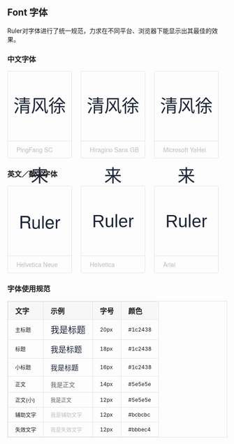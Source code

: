 ## Font 字体

Ruler对字体进行了统一规范，力求在不同平台、浏览器下能显示出其最佳的效果。

### 中文字体

<div class="font-wrapper">
  <div class="font-box">
    <div class="font-type pingfang">
      清风徐来
    </div>
    <div class="name">PingFang SC</div>
  </div>
  <div class="font-box">
    <div class="font-type hiragino">
      清风徐来
    </div>
    <div class="name">Hiragino Sans GB</div>
  </div>
  <div class="font-box">
    <div class="font-type microsoft">
      清风徐来
    </div>
    <div class="name">Microsoft YaHei</div>
  </div>
</div>

### 英文／数字字体

<div class="font-wrapper">
  <div class="font-box">
    <div class="font-type helvetica-neue">
      Ruler
    </div>
    <div class="name">Helvetica Neue</div>
  </div>
  <div class="font-box">
    <div class="font-type helvetica">
      Ruler
    </div>
    <div class="name">Helvetica</div>
  </div>
  <div class="font-box">
    <div class="font-type arial">
      Ruler
    </div>
    <div class="name">Arial</div>
  </div>
</div>

### 字体使用规范

<table class="font-example">
  <thead>
    <tr>
      <th>文字</th>
      <th>示例</th>
      <th>字号</th>
      <th>颜色</th>
    </tr>
  </thead>
  <tbody>
    <tr>
      <td>主标题</td>
      <td class="primary-title">我是标题</td>
      <td>20px</td>
      <td>#1c2438</td>
    </tr>
    <tr>
      <td>标题</td>
      <td class="title">我是标题</td>
      <td>18px</td>
      <td>#1c2438</td>
    </tr>
    <tr>
      <td>小标题</td>
      <td class="small-title">我是标题</td>
      <td>16px</td>
      <td>#1c2438</td>
    </tr>
    <tr>
      <td>正文</td>
      <td class="text">我是正文</td>
      <td>14px</td>
      <td>#5e5e5e</td>
    </tr>
    <tr>
      <td>正文(小)</td>
      <td class="small-text">我是正文</td>
      <td>12px</td>
      <td>#5e5e5e</td>
    </tr>
    <tr>
      <td>辅助文字</td>
      <td class="placeholder">我是辅助文字</td>
      <td>12px</td>
      <td>#bcbcbc</td>
    </tr>
    <tr>
      <td>失效文字</td>
      <td class="disabled">我是失效文字</td>
      <td>12px</td>
      <td>#bbbec4</td>
    </tr>
  </tbody>
</table>

<style lang="scss" scoped>
.font-wrapper {
  display: flex;
  justify-content: flex-start;
  .font-box {
    box-sizing: border-box;
    width: 200px;
    height: 200px;
    margin-right: 20px;
    border: 1px solid #e4e4e4;
    border-radius: 3px;
    .font-type {
      height: 159px;
      border-bottom: 1px solid #e4e4e4;
      text-align: center;
      line-height: 160px;
      font-size: 40px;
      color: #1c2438;
    }
    .name {
      height: 40px;
      padding-left: 20px;
      line-height: 39px;
      color: #bcbcbc;
      font-family: Helvetica Neue;
    }
    .pingfang {
      font-family: PingFang SC;
    }
    .hiragino {
      font-family: Hiragino Sans GB;
    }
    .microsoft {
      font-family: Microsoft YaHei;
    }
    .helvetica-neue {
      font-family: Helvetica Neue;
    }
    .helvetica {
      font-family: Helvetica;
    }
    .arial {
      font-family: Arial;
    }
  }
}
.font-example {
  width: 100%;
  border: 1px solid #e4e4e4;
  border-collapse: collapse;
  thead {
    background-color: #f7f7f7;
    font-weight: 600;
  }
  th,
  td {
    padding: 8px 16px;
    border: 1px solid #e4e4e4;
    text-align: left;
  }
  td {
    font-size: 12px;
  }
  .primary-title {
    font-size: 20px;
  }
  .title {
    font-size: 18px;
  }
  .small-title {
    font-size: 16px;
  }
  .primary-title,
  .title,
  .small-title {
    color: #1c2438;
  }
  .text {
    font-size: 14px;
  }
  .small-text,
  .placeholder,
  .disabled {
    font-size: 12px;
  }
  .text,
  .small-text {
    color: #5e5e5e;
  }
  .placeholder {
    color: #bcbcbc;
  }
  .disabled {
    color: #bbbec4;
  }
}
</style>